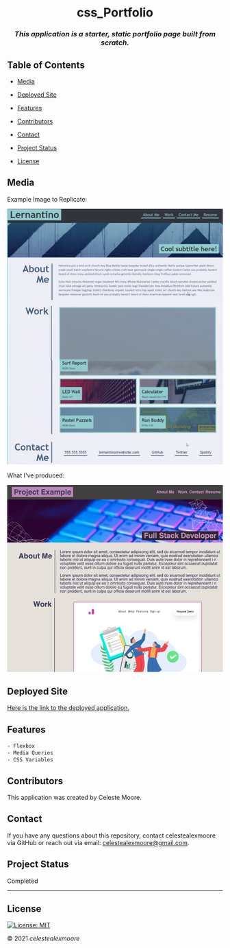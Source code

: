 <div align="center">

# css_Portfolio

### _This application is a starter, static portfolio page built from scratch._
</div>

## Table of Contents

- [Media](#Media)

- [Deployed Site](#deployed-site)

- [Features](#Features)

- [Contributors](#Contributors)

- [Contact](#Contact)

- [Project Status](#project-status)

- [License](#License)

## Media

Example Image to Replicate:  

![Photo 1](./assets/photos/examplePhoto.png)  

What I've produced:  

![Photo 1](./assets/photos/screenshot.png)  

## Deployed Site

   [Here is the link to the deployed application.](https://celestealexmoore.github.io/css_Portfolio/)

## Features
    - Flexbox
    - Media Queries
    - CSS Variables

## Contributors

This application was created by Celeste Moore.

## Contact

If you have any questions about this repository, contact celestealexmoore via GitHub or reach out via email:
celestealexmoore@gmail.com.

## Project Status

Completed

---

## License

[![License: MIT](https://img.shields.io/badge/License-MIT-blueviolet.svg)](https://opensource.org/licenses/MIT)

© 2021 _celestealexmoore_